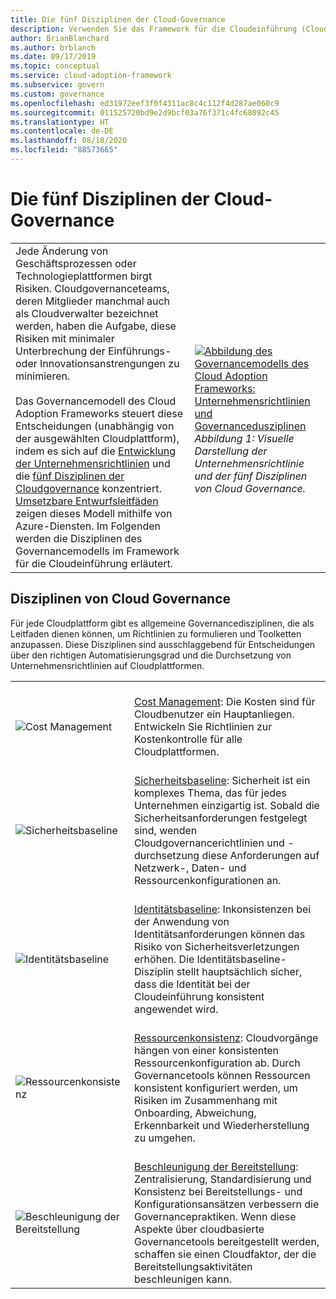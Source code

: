 ```yaml
---
title: Die fünf Disziplinen der Cloud-Governance
description: Verwenden Sie das Framework für die Cloudeinführung (Cloud Adoption Framework) für Azure, um sich über Kostenverwaltung, Bereitstellungsbeschleunigung, Identitätsbaseline, Ressourcenkonsistenz und Sicherheitsbaseline zu informieren.
author: BrianBlanchard
ms.author: brblanch
ms.date: 09/17/2019
ms.topic: conceptual
ms.service: cloud-adoption-framework
ms.subservice: govern
ms.custom: governance
ms.openlocfilehash: ed31972eef3f0f4311ac8c4c112f4d287ae060c9
ms.sourcegitcommit: 011525720bd9e2d9bcf03a76f371c4fc68092c45
ms.translationtype: HT
ms.contentlocale: de-DE
ms.lasthandoff: 08/18/2020
ms.locfileid: "88573665"
---
```

# <a name="the-five-disciplines-of-cloud-governance"></a>Die fünf Disziplinen der Cloud-Governance

<!-- docsTest:ignore "Disciplines of Cloud Governance" "Cost Management" "Deployment Acceleration" "Identity Baseline" "Resource Consistency" "Security Baseline" -->
<!-- markdownlint-disable MD033 -->

|  |  |
|--|--|
| Jede Änderung von Geschäftsprozessen oder Technologieplattformen birgt Risiken. Cloudgovernanceteams, deren Mitglieder manchmal auch als Cloudverwalter bezeichnet werden, haben die Aufgabe, diese Risiken mit minimaler Unterbrechung der Einführungs- oder Innovationsanstrengungen zu minimieren. <br><br> Das Governancemodell des Cloud Adoption Frameworks steuert diese Entscheidungen (unabhängig von der ausgewählten Cloudplattform), indem es sich auf die [Entwicklung der Unternehmensrichtlinien](./corporate-policy.md) und die [fünf Disziplinen der Cloudgovernance](#disciplines-of-cloud-governance) konzentriert. [Umsetzbare Entwurfsleitfäden](./guides/index.md) zeigen dieses Modell mithilfe von Azure-Diensten. Im Folgenden werden die Disziplinen des Governancemodells im Framework für die Cloudeinführung erläutert. | <br><br> [![Abbildung des Governancemodells des Cloud Adoption Frameworks: Unternehmensrichtlinien und Governancedusziplinen](../_images/operational-transformation-govern-thumbnail.png)](../_images/operational-transformation-govern-large.png#lightbox) <br> _Abbildung 1: Visuelle Darstellung der Unternehmensrichtlinie und der fünf Disziplinen von Cloud Governance._ |

## <a name="disciplines-of-cloud-governance"></a>Disziplinen von Cloud Governance

Für jede Cloudplattform gibt es allgemeine Governancedisziplinen, die als Leitfaden dienen können, um Richtlinien zu formulieren und Toolketten anzupassen. Diese Disziplinen sind ausschlaggebend für Entscheidungen über den richtigen Automatisierungsgrad und die Durchsetzung von Unternehmensrichtlinien auf Cloudplattformen.

|  |  |
|--|--|
| <br> ![Cost Management](../_images/govern/cost-management.png) | <br> [Cost Management](./cost-management/index.md): Die Kosten sind für Cloudbenutzer ein Hauptanliegen. Entwickeln Sie Richtlinien zur Kostenkontrolle für alle Cloudplattformen. |
| <br> ![Sicherheitsbaseline](../_images/govern/security-baseline.png) | <br> [Sicherheitsbaseline](./security-baseline/index.md): Sicherheit ist ein komplexes Thema, das für jedes Unternehmen einzigartig ist. Sobald die Sicherheitsanforderungen festgelegt sind, wenden Cloudgovernancerichtlinien und -durchsetzung diese Anforderungen auf Netzwerk-, Daten- und Ressourcenkonfigurationen an.|
| <br> ![Identitätsbaseline](../_images/govern/identity-baseline.png) | <br> [Identitätsbaseline](./identity-baseline/index.md): Inkonsistenzen bei der Anwendung von Identitätsanforderungen können das Risiko von Sicherheitsverletzungen erhöhen. Die Identitätsbaseline-Disziplin stellt hauptsächlich sicher, dass die Identität bei der Cloudeinführung konsistent angewendet wird. |
| <br> ![Ressourcenkonsistenz](../_images/govern/resource-consistency.png) | <br> [Ressourcenkonsistenz](./resource-consistency/index.md): Cloudvorgänge hängen von einer konsistenten Ressourcenkonfiguration ab. Durch Governancetools können Ressourcen konsistent konfiguriert werden, um Risiken im Zusammenhang mit Onboarding, Abweichung, Erkennbarkeit und Wiederherstellung zu umgehen. |
| <br> ![Beschleunigung der Bereitstellung](../_images/govern/deployment-acceleration.png) | <br> [Beschleunigung der Bereitstellung](./deployment-acceleration/index.md): Zentralisierung, Standardisierung und Konsistenz bei Bereitstellungs- und Konfigurationsansätzen verbessern die Governancepraktiken. Wenn diese Aspekte über cloudbasierte Governancetools bereitgestellt werden, schaffen sie einen Cloudfaktor, der die Bereitstellungsaktivitäten beschleunigen kann. |

